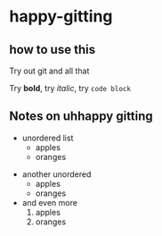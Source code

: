 # happy-gitting

## how to use this

Try out git and all that

Try **bold**, try _italic_, try `code block`


## Notes on uhhappy gitting

* unordered list
  * apples
  * oranges
- another unordered
  - apples
  - oranges
- and even more
  1. apples
  2. oranges

